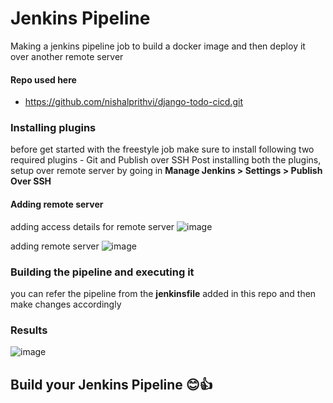 # Jenkins Pipeline

Making a jenkins pipeline job to build a docker image and then deploy it over another remote server

#### Repo used here 
- https://github.com/nishalprithvi/django-todo-cicd.git

### Installing plugins

before get started with the freestyle job make sure to install following two required plugins - 
Git and Publish over SSH
Post installing both the plugins, setup over remote server by going in   <b> Manage Jenkins > Settings > Publish Over SSH </b>

#### Adding remote server

adding access details for remote server
![image](https://github.com/nishalprithvi/jenkins1/assets/80667999/350493b0-86d5-4400-90bb-12363ee2731b)

adding remote server
![image](https://github.com/nishalprithvi/jenkins1/assets/80667999/1e426de3-ffe0-43ca-a408-e6dbc8b62f8f)

### Building the pipeline and executing it 

you can refer the pipeline from the <b>jenkinsfile</b> added in this repo and then make changes accordingly

### Results
![image](https://github.com/nishalprithvi/jenkins1/assets/80667999/0748914b-1a6b-4412-81a5-c52527dfa9b0)

## Build your Jenkins Pipeline 😊👍

